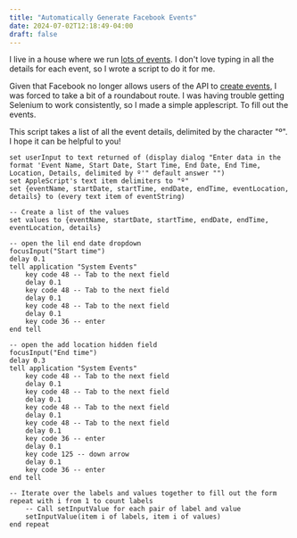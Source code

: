 ```yaml
---
title: "Automatically Generate Facebook Events"
date: 2024-07-02T12:18:49-04:00
draft: false
---
```


I live in a house where we run [lots of events](https://akivajackson.com/moho/). I don't love typing in all the details for each event, so I wrote a script to do it for me.

Given that Facebook no longer allows users of the API to [create events](https://stackoverflow.com/a/24499123), I was forced to take a bit of a roundabout route. I was having trouble getting Selenium to work consistently, so I made a simple applescript. To fill out the events. 

This script takes a list of all the event details, delimited by the character "º". I hope it can be helpful to you!

```applescript
set userInput to text returned of (display dialog "Enter data in the format 'Event Name, Start Date, Start Time, End Date, End Time, Location, Details, delimited by º'" default answer "")
set AppleScript's text item delimiters to "º"
set {eventName, startDate, startTime, endDate, endTime, eventLocation, details} to (every text item of eventString)

-- Create a list of the values
set values to {eventName, startDate, startTime, endDate, endTime, eventLocation, details}

-- open the lil end date dropdown 
focusInput("Start time")
delay 0.1
tell application "System Events"
    key code 48 -- Tab to the next field
    delay 0.1
    key code 48 -- Tab to the next field
    delay 0.1
    key code 48 -- Tab to the next field
    delay 0.1
    key code 36 -- enter
end tell

-- open the add location hidden field 
focusInput("End time")
delay 0.3
tell application "System Events"
    key code 48 -- Tab to the next field
    delay 0.1
    key code 48 -- Tab to the next field
    delay 0.1
    key code 48 -- Tab to the next field
    delay 0.1
    key code 48 -- Tab to the next field
    delay 0.1
    key code 36 -- enter
    delay 0.1
    key code 125 -- down arrow
    delay 0.1
    key code 36 -- enter
end tell

-- Iterate over the labels and values together to fill out the form
repeat with i from 1 to count labels
    -- Call setInputValue for each pair of label and value
    setInputValue(item i of labels, item i of values)
end repeat
```